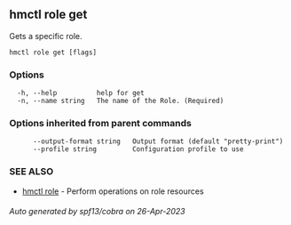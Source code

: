 ## hmctl role get

Gets a specific role.

```
hmctl role get [flags]
```

### Options

```
  -h, --help          help for get
  -n, --name string   The name of the Role. (Required)
```

### Options inherited from parent commands

```
      --output-format string   Output format (default "pretty-print")
      --profile string         Configuration profile to use
```

### SEE ALSO

* [hmctl role](hmctl_role.md)	 - Perform operations on role resources

###### Auto generated by spf13/cobra on 26-Apr-2023
